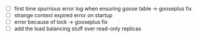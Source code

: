 - [ ] first time spurrious error log when ensuring goose table -> gooseplus fix
- [ ] strange context expired error on startup
- [ ] error because of lock -> gooseplus fix
- [ ] add the load balancing stuff over read-only replicas
